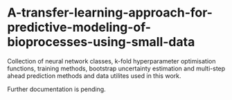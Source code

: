 # A-transfer-learning-approach-for-predictive-modeling-of-bioprocesses-using-small-data
Collection of neural network classes, k-fold hyperparameter optimisation functions, training methods, bootstrap uncertainty estimation and multi-step ahead prediction methods and data utilites used in this work.

Further documentation is pending.
